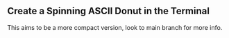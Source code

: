  ## Create a Spinning ASCII Donut in the Terminal

 This aims to be a more compact version, look to main branch for more info.
